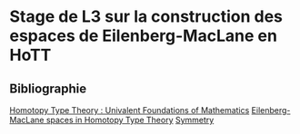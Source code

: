 # Stage de L3 sur la construction des espaces de Eilenberg-MacLane en HoTT

## Bibliographie

[Homotopy Type Theory : Univalent Foundations of Mathematics](https://hott.github.io/book/hott-online-1404-g79e6d60.pdf)
[Eilenberg-MacLane spaces in Homotopy Type Theory](https://florisvandoorn.com/talks/boise.pdf)
[Symmetry](https://unimath.github.io/SymmetryBook/book.pdf)
